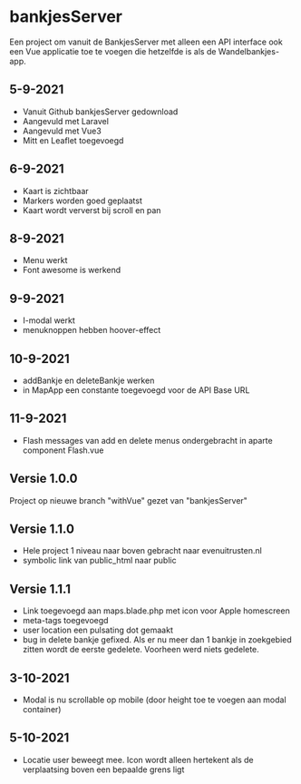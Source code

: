 # bankjesServer

Een project om vanuit de BankjesServer met alleen een API interface ook een Vue applicatie toe te voegen die hetzelfde is als de Wandelbankjes-app.

## 5-9-2021
- Vanuit Github bankjesServer gedownload
- Aangevuld met Laravel 
- Aangevuld met Vue3
- Mitt en Leaflet toegevoegd
## 6-9-2021
- Kaart is zichtbaar
- Markers worden goed geplaatst
- Kaart wordt ververst bij scroll en pan

## 8-9-2021
- Menu werkt
- Font awesome is werkend

## 9-9-2021
- I-modal werkt
- menuknoppen hebben hoover-effect

## 10-9-2021
- addBankje en deleteBankje werken
- in MapApp een constante toegevoegd voor de API Base URL
  
## 11-9-2021
- Flash messages van add en delete menus ondergebracht in aparte component Flash.vue

## Versie 1.0.0
Project op nieuwe branch "withVue" gezet van "bankjesServer"

## Versie 1.1.0
- Hele project 1 niveau naar boven gebracht naar evenuitrusten.nl
- symbolic link van public_html naar public

## Versie 1.1.1
- Link toegevoegd aan maps.blade.php met icon voor Apple homescreen
- meta-tags toegevoegd
- user location een pulsating dot gemaakt
- bug in delete bankje gefixed. Als er nu meer dan 1 bankje in zoekgebied zitten wordt de eerste gedelete. Voorheen werd niets gedelete.

## 3-10-2021
- Modal is nu scrollable op mobile (door height toe te voegen aan modal container)

## 5-10-2021
- Locatie user beweegt mee. Icon wordt alleen hertekent als de verplaatsing boven een bepaalde grens ligt

